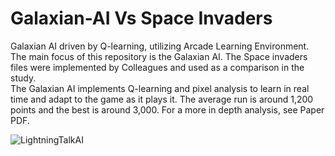 # Galaxian-AI Vs Space Invaders
Galaxian AI driven by Q-learning, utilizing Arcade Learning Environment. The main focus of this repository is the Galaxian AI. The Space invaders files were implemented by Colleagues and used as a comparison in the study.
<br>
The Galaxian AI implements Q-learning and pixel analysis to learn in real time and adapt to the game as it plays it. The average run 
is around 1,200 points and the best is around 3,000. For a more in depth analysis, see Paper PDF.




![LightningTalkAI](https://user-images.githubusercontent.com/66333267/189181934-12f6da28-b7a7-4d89-ba32-27ea6b1a8f01.gif)
